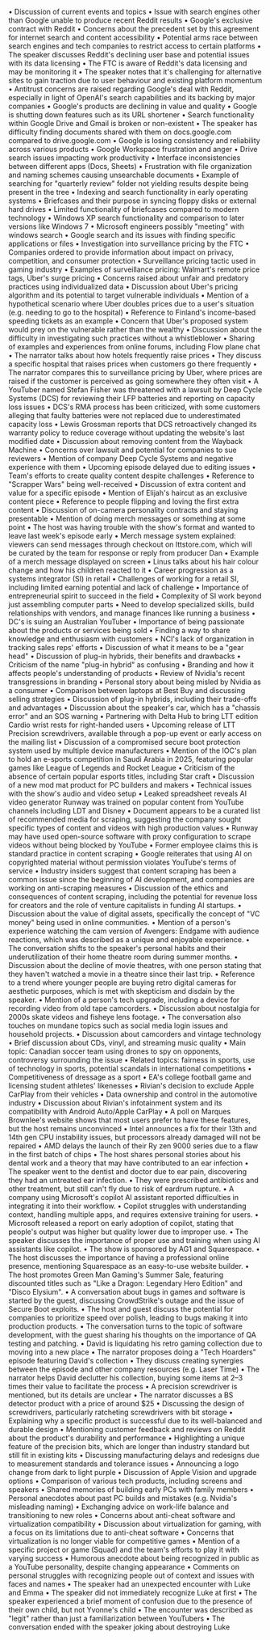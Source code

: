 • Discussion of current events and topics 
• Issue with search engines other than Google unable to produce recent Reddit results 
• Google's exclusive contract with Reddit 
• Concerns about the precedent set by this agreement for internet search and content accessibility 
• Potential arms race between search engines and tech companies to restrict access to certain platforms
• The speaker discusses Reddit's declining user base and potential issues with its data licensing
• The FTC is aware of Reddit's data licensing and may be monitoring it
• The speaker notes that it's challenging for alternative sites to gain traction due to user behaviour and existing platform momentum
• Antitrust concerns are raised regarding Google's deal with Reddit, especially in light of OpenAI's search capabilities and its backing by major companies
• Google's products are declining in value and quality
• Google is shutting down features such as its URL shortener
• Search functionality within Google Drive and Gmail is broken or non-existent
• The speaker has difficulty finding documents shared with them on docs.google.com compared to drive.google.com
• Google is losing consistency and reliability across various products
• Google Workspace frustration and anger
• Drive search issues impacting work productivity
• Interface inconsistencies between different apps (Docs, Sheets)
• Frustration with file organization and naming schemes causing unsearchable documents
• Example of searching for "quarterly review" folder not yielding results despite being present in the tree
• Indexing and search functionality in early operating systems
• Briefcases and their purpose in syncing floppy disks or external hard drives
• Limited functionality of briefcases compared to modern technology
• Windows XP search functionality and comparison to later versions like Windows 7
• Microsoft engineers possibly "meeting" with windows search
• Google search and its issues with finding specific applications or files
• Investigation into surveillance pricing by the FTC
• Companies ordered to provide information about impact on privacy, competition, and consumer protection
• Surveillance pricing tactic used in gaming industry
• Examples of surveillance pricing: Walmart's remote price tags, Uber's surge pricing
• Concerns raised about unfair and predatory practices using individualized data
• Discussion about Uber's pricing algorithm and its potential to target vulnerable individuals
• Mention of a hypothetical scenario where Uber doubles prices due to a user's situation (e.g. needing to go to the hospital)
• Reference to Finland's income-based speeding tickets as an example
• Concern that Uber's proposed system would prey on the vulnerable rather than the wealthy
• Discussion about the difficulty in investigating such practices without a whistleblower
• Sharing of examples and experiences from online forums, including Flow plane chat
• The narrator talks about how hotels frequently raise prices
• They discuss a specific hospital that raises prices when customers go there frequently
• The narrator compares this to surveillance pricing by Uber, where prices are raised if the customer is perceived as going somewhere they often visit
• A YouTuber named Stefan Fisher was threatened with a lawsuit by Deep Cycle Systems (DCS) for reviewing their LFP batteries and reporting on capacity loss issues
• DCS's RMA process has been criticized, with some customers alleging that faulty batteries were not replaced due to underestimated capacity loss
• Lewis Grossman reports that DCS retroactively changed its warranty policy to reduce coverage without updating the website's last modified date
• Discussion about removing content from the Wayback Machine
• Concerns over lawsuit and potential for companies to sue reviewers
• Mention of company Deep Cycle Systems and negative experience with them
• Upcoming episode delayed due to editing issues
• Team's efforts to create quality content despite challenges
• Reference to "Scrapper Wars" being well-received
• Discussion of extra content and value for a specific episode
• Mention of Elijah's haircut as an exclusive content piece
• Reference to people flipping and loving the first extra content
• Discussion of on-camera personality contracts and staying presentable
• Mention of doing merch messages or something at some point
• The host was having trouble with the show's format and wanted to leave last week's episode early
• Merch message system explained: viewers can send messages through checkout on lttstore.com, which will be curated by the team for response or reply from producer Dan
• Example of a merch message displayed on screen
• Linus talks about his hair colour change and how his children reacted to it
• Career progression as a systems integrator (SI) in retail
• Challenges of working for a retail SI, including limited earning potential and lack of challenge
• Importance of entrepreneurial spirit to succeed in the field
• Complexity of SI work beyond just assembling computer parts
• Need to develop specialized skills, build relationships with vendors, and manage finances like running a business
• DC's is suing an Australian YouTuber
• Importance of being passionate about the products or services being sold
• Finding a way to share knowledge and enthusiasm with customers
• NCI's lack of organization in tracking sales reps' efforts
• Discussion of what it means to be a "gear head"
• Discussion of plug-in hybrids, their benefits and drawbacks
• Criticism of the name "plug-in hybrid" as confusing
• Branding and how it affects people's understanding of products
• Review of Nvidia's recent transgressions in branding
• Personal story about being misled by Nvidia as a consumer
• Comparison between laptops at Best Buy and discussing selling strategies
• Discussion of plug-in hybrids, including their trade-offs and advantages
• Discussion about the speaker's car, which has a "chassis error" and an SOS warning
• Partnering with Delta Hub to bring LTT edition Cardio wrist rests for right-handed users
• Upcoming release of LTT Precision screwdrivers, available through a pop-up event or early access on the mailing list
• Discussion of a compromised secure boot protection system used by multiple device manufacturers
• Mention of the IOC's plan to hold an e-sports competition in Saudi Arabia in 2025, featuring popular games like League of Legends and Rocket League
• Criticism of the absence of certain popular esports titles, including Star craft
• Discussion of a new mod mat product for PC builders and makers
• Technical issues with the show's audio and video setup
• Leaked spreadsheet reveals AI video generator Runway was trained on popular content from YouTube channels including LDT and Disney
• Document appears to be a curated list of recommended media for scraping, suggesting the company sought specific types of content and videos with high production values
• Runway may have used open-source software with proxy configuration to scrape videos without being blocked by YouTube
• Former employee claims this is standard practice in content scraping
• Google reiterates that using AI on copyrighted material without permission violates YouTube's terms of service
• Industry insiders suggest that content scraping has been a common issue since the beginning of AI development, and companies are working on anti-scraping measures
• Discussion of the ethics and consequences of content scraping, including the potential for revenue loss for creators and the role of venture capitalists in funding AI startups.
• Discussion about the value of digital assets, specifically the concept of "VC money" being used in online communities.
• Mention of a person's experience watching the cam version of Avengers: Endgame with audience reactions, which was described as a unique and enjoyable experience.
• The conversation shifts to the speaker's personal habits and their underutilization of their home theatre room during summer months.
• Discussion about the decline of movie theatres, with one person stating that they haven't watched a movie in a theatre since their last trip.
• Reference to a trend where younger people are buying retro digital cameras for aesthetic purposes, which is met with skepticism and disdain by the speaker.
• Mention of a person's tech upgrade, including a device for recording video from old tape camcorders.
• Discussion about nostalgia for 2000s skate videos and fisheye lens footage.
• The conversation also touches on mundane topics such as social media login issues and household projects.
• Discussion about camcorders and vintage technology
• Brief discussion about CDs, vinyl, and streaming music quality
• Main topic: Canadian soccer team using drones to spy on opponents, controversy surrounding the issue
• Related topics: fairness in sports, use of technology in sports, potential scandals in international competitions
• Competitiveness of dressage as a sport
• EA's college football game and licensing student athletes' likenesses
• Rivian's decision to exclude Apple CarPlay from their vehicles
• Data ownership and control in the automotive industry
• Discussion about Rivian's infotainment system and its compatibility with Android Auto/Apple CarPlay
• A poll on Marques Brownlee's website shows that most users prefer to have these features, but the host remains unconvinced
• Intel announces a fix for their 13th and 14th gen CPU instability issues, but processors already damaged will not be repaired
• AMD delays the launch of their Ry zen 9000 series due to a flaw in the first batch of chips
• The host shares personal stories about his dental work and a theory that may have contributed to an ear infection
• The speaker went to the dentist and doctor due to ear pain, discovering they had an untreated ear infection.
• They were prescribed antibiotics and other treatment, but still can't fly due to risk of eardrum rupture.
• A company using Microsoft's copilot AI assistant reported difficulties in integrating it into their workflow.
• Copilot struggles with understanding context, handling multiple apps, and requires extensive training for users.
• Microsoft released a report on early adoption of copilot, stating that people's output was higher but quality lower due to improper use.
• The speaker discusses the importance of proper use and training when using AI assistants like copilot.
• The show is sponsored by AG1 and Squarespace.
• The host discusses the importance of having a professional online presence, mentioning Squarespace as an easy-to-use website builder.
• The host promotes Green Man Gaming's Summer Sale, featuring discounted titles such as "Like a Dragon: Legendary Hero Edition" and "Disco Elysium".
• A conversation about bugs in games and software is started by the guest, discussing CrowdStrike's outage and the issue of Secure Boot exploits.
• The host and guest discuss the potential for companies to prioritize speed over polish, leading to bugs making it into production products.
• The conversation turns to the topic of software development, with the guest sharing his thoughts on the importance of QA testing and patching.
• David is liquidating his retro gaming collection due to moving into a new place
• The narrator proposes doing a "Tech Hoarders" episode featuring David's collection
• They discuss creating synergies between the episode and other company resources (e.g. Laser Time)
• The narrator helps David declutter his collection, buying some items at 2–3 times their value to facilitate the process
• A precision screwdriver is mentioned, but its details are unclear
• The narrator discusses a BS detector product with a price of around $25
• Discussing the design of screwdrivers, particularly ratcheting screwdrivers with bit storage
• Explaining why a specific product is successful due to its well-balanced and durable design
• Mentioning customer feedback and reviews on Reddit about the product's durability and performance
• Highlighting a unique feature of the precision bits, which are longer than industry standard but still fit in existing kits
• Discussing manufacturing delays and redesigns due to measurement standards and tolerance issues
• Announcing a logo change from dark to light purple
• Discussion of Apple Vision and upgrade options
• Comparison of various tech products, including screens and speakers
• Shared memories of building early PCs with family members
• Personal anecdotes about past PC builds and mistakes (e.g. Nvidia's misleading naming)
• Exchanging advice on work-life balance and transitioning to new roles
• Concerns about anti-cheat software and virtualization compatibility
• Discussion about virtualization for gaming, with a focus on its limitations due to anti-cheat software
• Concerns that virtualization is no longer viable for competitive games
• Mention of a specific project or game (Squad) and the team's efforts to play it with varying success
• Humorous anecdote about being recognized in public as a YouTube personality, despite changing appearance
• Comments on personal struggles with recognizing people out of context and issues with faces and names
• The speaker had an unexpected encounter with Luke and Emma
• The speaker did not immediately recognize Luke at first
• The speaker experienced a brief moment of confusion due to the presence of their own child, but not Yvonne's child
• The encounter was described as "legit" rather than just a familiarization between YouTubers
• The conversation ended with the speaker joking about destroying Luke